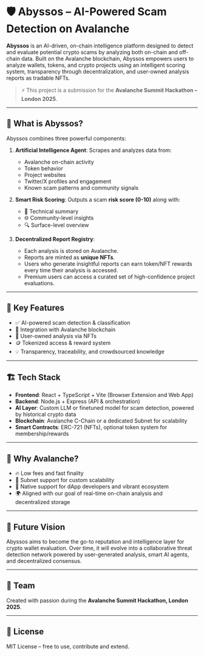 # 🛡️ Abyssos – AI-Powered Scam Detection on Avalanche

**Abyssos** is an AI-driven, on-chain intelligence platform designed to detect and evaluate potential crypto scams by analyzing both on-chain and off-chain data. Built on the Avalanche blockchain, Abyssos empowers users to analyze wallets, tokens, and crypto projects using an intelligent scoring system, transparency through decentralization, and user-owned analysis reports as tradable NFTs.

> ⚡ This project is a submission for the **Avalanche Summit Hackathon – London 2025**.

---

## 🚀 What is Abyssos?

Abyssos combines three powerful components:
1. **Artificial Intelligence Agent**: Scrapes and analyzes data from:
   - Avalanche on-chain activity
   - Token behavior
   - Project websites
   - Twitter/X profiles and engagement
   - Known scam patterns and community signals

2. **Smart Risk Scoring**: Outputs a scam **risk score (0-10)** along with:
   - 🧠 Technical summary
   - 🌐 Community-level insights
   - 🔍 Surface-level overview

3. **Decentralized Report Registry**:
   - Each analysis is stored on Avalanche.
   - Reports are minted as **unique NFTs**.
   - Users who generate insightful reports can earn token/NFT rewards every time their analysis is accessed.
   - Premium users can access a curated set of high-confidence project evaluations.

---

## 🧠 Key Features

- ✅ AI-powered scam detection & classification
- 📡 Integration with Avalanche blockchain
- 🔐 User-owned analysis via NFTs
- 🪙 Tokenized access & reward system
- 💡 Transparency, traceability, and crowdsourced knowledge

---

## 🏗️ Tech Stack

- **Frontend**: React + TypeScript + Vite (Browser Extension and Web App)
- **Backend**: Node.js + Express (API & orchestration)
- **AI Layer**: Custom LLM or finetuned model for scam detection, powered by historical crypto data
- **Blockchain**: Avalanche C-Chain or a dedicated Subnet for scalability
- **Smart Contracts**: ERC-721 (NFTs), optional token system for membership/rewards

---

## 🎯 Why Avalanche?

- 🔥 Low fees and fast finality
- 🧩 Subnet support for custom scalability
- 💬 Native support for dApp developers and vibrant ecosystem
- 🌍 Aligned with our goal of real-time on-chain analysis and decentralized storage

---

## 📘 Future Vision

Abyssos aims to become the go-to reputation and intelligence layer for crypto wallet evaluation. Over time, it will evolve into a collaborative threat detection network powered by user-generated analysis, smart AI agents, and decentralized consensus.

---

## 🤝 Team

Created with passion during the **Avalanche Summit Hackathon, London 2025**.

---

## 📄 License

MIT License – free to use, contribute and extend.